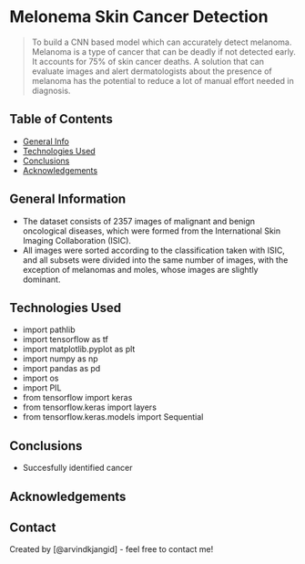 # Melonema Skin Cancer Detection
> To build a CNN based model which can accurately detect melanoma. Melanoma is a type of cancer that can be deadly if not detected early. It accounts for 75% of skin cancer deaths. A solution that can evaluate images and alert dermatologists about the presence of melanoma has the potential to reduce a lot of manual effort needed in diagnosis.


## Table of Contents
* [General Info](#general-information)
* [Technologies Used](#technologies-used)
* [Conclusions](#conclusions)
* [Acknowledgements](#acknowledgements)

<!-- You can include any other section that is pertinent to your problem -->

## General Information
- The dataset consists of 2357 images of malignant and benign oncological diseases, which were formed from the International Skin Imaging Collaboration (ISIC). 
- All images were sorted according to the classification taken with ISIC, and all subsets were divided into the same number of images, with the exception of melanomas and moles, whose images are slightly dominant.

<!-- You don't have to answer all the questions - just the ones relevant to your project. -->

## Technologies Used
- import pathlib
- import tensorflow as tf
- import matplotlib.pyplot as plt
- import numpy as np
- import pandas as pd
- import os
- import PIL
- from tensorflow import keras
- from tensorflow.keras import layers
- from tensorflow.keras.models import Sequential

<!-- As the libraries versions keep on changing, it is recommended to mention the version of library used in this project -->

## Conclusions
- Succesfully identified cancer

<!-- You don't have to answer all the questions - just the ones relevant to your project. -->

## Acknowledgements



## Contact
Created by [@arvindkjangid] - feel free to contact me!


<!-- Optional -->
<!-- ## License -->
<!-- This project is open source and available under the [... License](). -->

<!-- You don't have to include all sections - just the one's relevant to your project -->